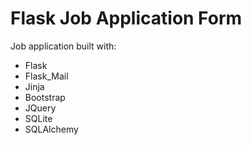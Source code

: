 # Flask Job Application Form
Job application built with: 
 - Flask
 - Flask_Mail
 - Jinja
 - Bootstrap
 - JQuery
 - SQLite
 - SQLAlchemy